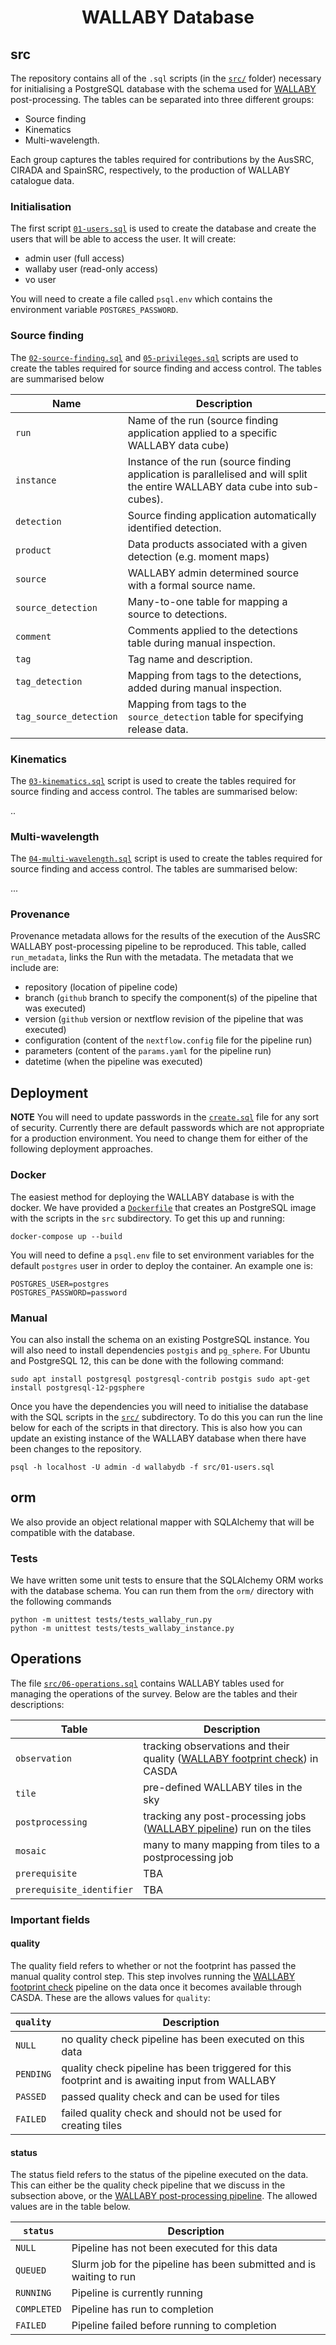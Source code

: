 <h1 align="center">WALLABY Database</h1>

<!-- TODO(austin): build an official image for the WALLABY database -->

## src

The repository contains all of the `.sql` scripts (in the [`src/`](src/) folder) necessary for initialising a PostgreSQL database with the schema used for [WALLABY](https://wallaby-survey.org/) post-processing. The tables can be separated into three different groups:

* Source finding
* Kinematics
* Multi-wavelength.

Each group captures the tables required for contributions by the AusSRC, CIRADA and SpainSRC, respectively, to the production of WALLABY catalogue data. 

### Initialisation

The first script [`01-users.sql`](src/01-users.sql) is used to create the database and create the users that will be able to access the user. It will create:

* admin user (full access)
* wallaby user (read-only access)
* vo user

You will need to create a file called `psql.env` which contains the environment variable `POSTGRES_PASSWORD`.

### Source finding

The [`02-source-finding.sql`](src/02-source-finding.sql) and [`05-privileges.sql`](src/05-privileges.sql) scripts are used to create the tables required for source finding and access control. The tables are summarised below

| Name | Description |
|---|---|
| `run` | Name of the run (source finding application applied to a specific WALLABY data cube) |
| `instance` | Instance of the run (source finding application is parallelised and will split the entire WALLABY data cube into sub-cubes). |
| `detection` | Source finding application automatically identified detection. |
| `product` | Data products associated with a given detection (e.g. moment maps) |
| `source` | WALLABY admin determined source with a formal source name. |
| `source_detection` | Many-to-one table for mapping a source to detections. |
| `comment` | Comments applied to the detections table during manual inspection. |
| `tag` | Tag name and description. |
| `tag_detection` | Mapping from tags to the detections, added during manual inspection. |
| `tag_source_detection` | Mapping from tags to the `source_detection` table for specifying release data. |

### Kinematics

The [`03-kinematics.sql`](src/03-kinematics.sql) script is used to create the tables required for source finding and access control. The tables are summarised below: 

..

### Multi-wavelength

The [`04-multi-wavelength.sql`](src/04-multi-wavelength.sql) script is used to create the tables required for source finding and access control. The tables are summarised below: 

...

### Provenance

Provenance metadata allows for the results of the execution of the AusSRC WALLABY post-processing pipeline to be reproduced. This table, called `run_metadata`, links the Run with the metadata. The metadata that we include are:

* repository (location of pipeline code)
* branch (`github` branch to specify the component(s) of the pipeline that was executed)
* version (`github` version or nextflow revision of the pipeline that was executed)
* configuration (content of the `nextflow.config` file for the pipeline run)
* parameters (content of the `params.yaml` for the pipeline run)
* datetime (when the pipeline was executed)

## Deployment

**NOTE** You will need to update passwords in the [`create.sql`](src/create.sql) file for any sort of security. Currently there are default passwords which are not appropriate for a production environment. You need to change them for either of the following deployment approaches.

### Docker

The easiest method for deploying the WALLABY database is with the docker. We have provided a [`Dockerfile`](Dockerfile) that creates an PostgreSQL image with the scripts in the `src` subdirectory. To get this up and running:

```
docker-compose up --build
```

You will need to define a `psql.env` file to set environment variables for the default `postgres` user in order to deploy the container. An example one is:

```
POSTGRES_USER=postgres
POSTGRES_PASSWORD=password
```

### Manual

You can also install the schema on an existing PostgreSQL instance. You will also need to install dependencies `postgis` and `pg_sphere`. For Ubuntu and PostgreSQL 12, this can be done with the following command:

```
sudo apt install postgresql postgresql-contrib postgis sudo apt-get install postgresql-12-pgsphere
```

Once you have the dependencies you will need to initialise the database with the SQL scripts in the [`src/`](src/) subdirectory. To do this you can run the line below for each of the scripts in that directory. This is also how you can update an existing instance of the WALLABY database when there have been changes to the repository.

```
psql -h localhost -U admin -d wallabydb -f src/01-users.sql
```

## orm

We also provide an object relational mapper with SQLAlchemy that will be compatible with the database. 

### Tests

We have written some unit tests to ensure that the SQLAlchemy ORM works with the database schema. You can run them from the `orm/` directory with the following commands

```
python -m unittest tests/tests_wallaby_run.py
python -m unittest tests/tests_wallaby_instance.py
```

## Operations

The file [`src/06-operations.sql`](src/06-operations.sql) contains WALLABY tables used for managing the operations of the survey. Below are the tables and their descriptions:

| Table | Description |
| --- | --- |
| `observation` |  tracking observations and their quality ([WALLABY footprint check](https://github.com/AusSRC/WALLABY_footprint_check)) in CASDA |
| `tile` | pre-defined WALLABY tiles in the sky |
| `postprocessing` | tracking any post-processing jobs ([WALLABY pipeline](https://github.com/AusSRC/WALLABY_pipeline)) run on the tiles | 
| `mosaic` | many to many mapping from tiles to a postprocessing job |
| `prerequisite` | TBA |
| `prerequisite_identifier` | TBA |

### Important fields

#### quality

The quality field refers to whether or not the footprint has passed the manual quality control step. This step involves running the [WALLABY footprint check](https://github.com/AusSRC/WALLABY_footprint_check) pipeline on the data once it becomes available through CASDA. These are the allows values for `quality`:

| `quality` | Description |
| --- | --- |
| `NULL` | no quality check pipeline has been executed on this data |
| `PENDING` | quality check pipeline has been triggered for this footprint and is awaiting input from WALLABY  |science team
| `PASSED` | passed quality check and can be used for tiles |
| `FAILED` | failed quality check and should not be used for creating tiles  |

#### status

The status field refers to the status of the pipeline executed on the data. This can either be the quality check pipeline that we discuss in the subsection above, or the [WALLABY post-processing pipeline](https://github.com/AusSRC/WALLABY_pipeline). The allowed values are in the table below.

| `status` | Description |
| --- | --- |
| `NULL` | Pipeline has not been executed for this data |
| `QUEUED` | Slurm job for the pipeline has been submitted and is waiting to run |
| `RUNNING` | Pipeline is currently running |
| `COMPLETED` | Pipeline has run to completion |
| `FAILED` | Pipeline failed before running to completion |
